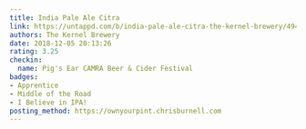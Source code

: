 ```yaml
---
title: India Pale Ale Citra
link: https://untappd.com/b/india-pale-ale-citra-the-kernel-brewery/49489
authors: The Kernel Brewery
date: 2018-12-05 20:13:26
rating: 3.25
checkin:
  name: Pig's Ear CAMRA Beer & Cider Festival
badges:
- Apprentice
- Middle of the Road
- I Believe in IPA!
posting_method: https://ownyourpint.chrisburnell.com
---
```

